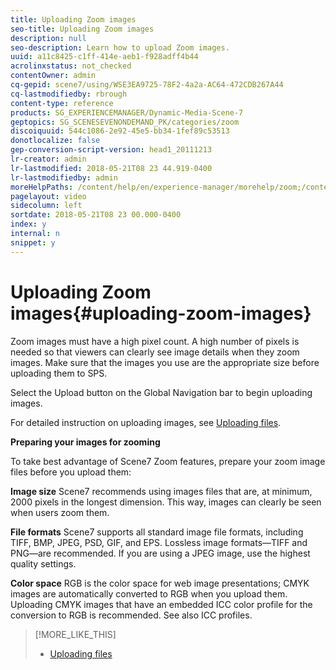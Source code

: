 ```yaml
---
title: Uploading Zoom images
seo-title: Uploading Zoom images
description: null
seo-description: Learn how to upload Zoom images.
uuid: a11c8425-c1ff-414e-aeb1-f928adff4b44
acrolinxstatus: not_checked
contentOwner: admin
cq-gepid: scene7/using/WSE3EA9725-78F2-4a2a-AC64-472CDB267A44
cq-lastmodifiedby: rbrough
content-type: reference
products: SG_EXPERIENCEMANAGER/Dynamic-Media-Scene-7
geptopics: SG_SCENESEVENONDEMAND_PK/categories/zoom
discoiquuid: 544c1086-2e92-45e5-bb34-1fef89c53513
donotlocalize: false
gep-conversion-script-version: head1_20111213
lr-creator: admin
lr-lastmodified: 2018-05-21T08 23 44.919-0400
lr-lastmodifiedby: admin
moreHelpPaths: /content/help/en/experience-manager/morehelp/zoom;/content/help/en/experience-manager/morehelp/zoom
pagelayout: video
sidecolumn: left
sortdate: 2018-05-21T08 23 00.000-0400
index: y
internal: n
snippet: y
---
```


# Uploading Zoom images{#uploading-zoom-images}

Zoom images must have a high pixel count. A high number of pixels is needed so that viewers can clearly see image details when they zoom images. Make sure that the images you use are the appropriate size before uploading them to SPS.

Select the Upload button on the Global Navigation bar to begin uploading images.

For detailed instruction on uploading images, see [Uploading files](uploading-files.md#uploading_files).

**Preparing your images for zooming**

To take best advantage of Scene7 Zoom features, prepare your zoom image files before you upload them:

**Image size** Scene7 recommends using images files that are, at minimum, 2000 pixels in the longest dimension. This way, images can clearly be seen when users zoom them.

**File formats** Scene7 supports all standard image file formats, including TIFF, BMP, JPEG, PSD, GIF, and EPS. Lossless image formats—TIFF and PNG—are recommended. If you are using a JPEG image, use the highest quality settings.

**Color space** RGB is the color space for web image presentations; CMYK images are automatically converted to RGB when you upload them. Uploading CMYK images that have an embedded ICC color profile for the conversion to RGB is recommended. See also ICC profiles.

>[!MORE_LIKE_THIS]
>
>* [Uploading files](uploading-files.md#uploading_files)
